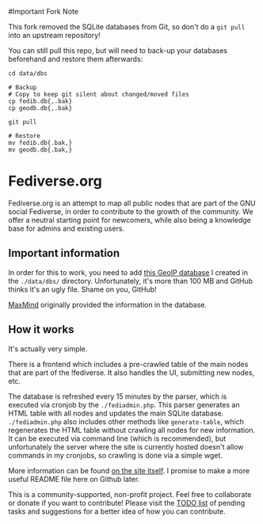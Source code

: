 #Important Fork Note

This fork removed the SQLite databases from Git, so don't do a `git pull`
into an upstream repository!

You can still pull this repo, but will need to back-up your databases
beforehand and restore them afterwards:

    cd data/dbs

    # Backup
    # Copy to keep git silent about changed/moved files
    cp fedib.db{,.bak}
    cp geodb.db{,.bak}

    git pull

    # Restore
    mv fedib.db{.bak,}
    mv geodb.db{.bak,}

Fediverse.org
=============

 
 Fediverse.org is an attempt to map all public nodes that are part of the GNU
 social Fediverse, in order to contribute to the growth of the community. We
 offer a neutral starting point for newcomers, while also being a knowledge base
 for admins and existing users.
 
## Important information
 
 In order for this to work, you need to add
 [this GeoIP database](https://mega.nz/#!oEoTAQKa!82TEvs1XP-BFF_Rplqhw09DGnWJ7xkGch0mtd2C3FMQ)
 I created in the `./data/dbs/` directory. Unfortunately, it's more than 100 MB
 and GitHub thinks it's an ugly file. Shame on you, GitHub!
 
 [MaxMind](https://www.maxmind.com/en/home) originally provided the information
 in the database.
 
## How it works
 
 It's actually very simple.
 
 There is a frontend which includes a pre-crawled table of the main nodes that
 are part of the !fediverse. It also handles the UI, submitting new nodes, etc.
 
 The database is refreshed every 15 minutes by the parser, which is executed via
 cronjob by the `./fediadmin.php`. This parser generates an HTML table with all
 nodes and updates the main SQLite database. `./fediadmin.php` also includes
 other methods like `generate-table`, which regenerates the HTML table without
 crawling all nodes for new information. It can be executed via command line
 (which is recommended), but unfortunately the server where the site is
 currently hosted doesn't allow commands in my cronjobs, so crawling is done via
 a simple wget.
 
 More information can be found [on the site itself](http://www.fediverse.org/).
 I promise to make a more useful README file here on Github later.
 
 This is a community-supported, non-profit project. Feel free to collaborate or
 donate if you want to contribute! Please visit the
 [TODO list](http://www.fediverse.org/to-do) of pending tasks and suggestions
 for a better idea of how you can contribute.
